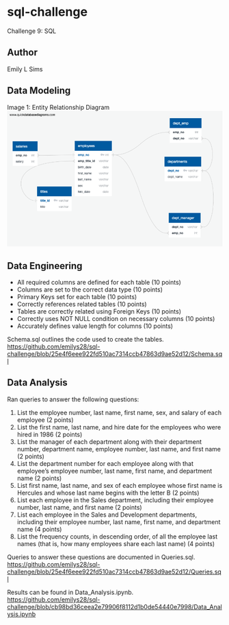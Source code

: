 # sql-challenge
Challenge 9: SQL 

## Author 
Emily L Sims


## Data Modeling
Image 1: Entity Relationship Diagram
<img width="990" alt="Challenge 9 ERD" src="https://github.com/emilys28/sql-challenge/blob/4c97af5a8b808cb8d25e42d5ace1f351f7ff3a2a/ERD-Challenge9.png">

## Data Engineering 
- All required columns are defined for each table (10 points)
- Columns are set to the correct data type (10 points)
- Primary Keys set for each table (10 points)
- Correctly references related tables (10 points)
- Tables are correctly related using Foreign Keys (10 points)
- Correctly uses NOT NULL condition on necessary columns (10 points)
- Accurately defines value length for columns (10 points)

Schema.sql outlines the code used to create the tables. 
https://github.com/emilys28/sql-challenge/blob/25e4f6eee922fd510ac7314ccb47863d9ae52d12/Schema.sql

## Data Analysis 
Ran queries to answer the following questions: 
1. List the employee number, last name, first name, sex, and salary of each employee (2 points)
2. List the first name, last name, and hire date for the employees who were hired in 1986 (2 points)
3. List the manager of each department along with their department number, department name, employee number, last name, and first name (2 points)
4. List the department number for each employee along with that employee’s employee number, last name, first name, and department name (2 points)
5. List first name, last name, and sex of each employee whose first name is Hercules and whose last name begins with the letter B (2 points)
6. List each employee in the Sales department, including their employee number, last name, and first name (2 points)
7. List each employee in the Sales and Development departments, including their employee number, last name, first name, and department name (4 points)
8. List the frequency counts, in descending order, of all the employee last names (that is, how many employees share each last name) (4 points)


Queries to answer these questions are documented in Queries.sql. 
https://github.com/emilys28/sql-challenge/blob/25e4f6eee922fd510ac7314ccb47863d9ae52d12/Queries.sql

Results can be found in Data_Analysis.ipynb. 
https://github.com/emilys28/sql-challenge/blob/cb98bd36ceea2e79906f8112d1b0de54440e7998/Data_Analysis.ipynb





